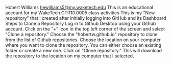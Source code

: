 Hobert Williams hewilliams5@my.waketech.edu 
This is an educational account for my WakeTech CTI110.0005 class activities 
This is my "New repository" that I created after initially logging into GitHub and its Dashboard 
Steps to Clone a Repository
Log in to Github Desktop using your Github account.
Click on the "+" icon in the top left corner of the screen and select "Clone a repository."
Choose the "hobertw.github.io" repository to clone from the list of Github repositories.
Choose the location on your computer where you want to clone the repository. You can either choose an existing folder or create a new one.
Click on "Clone repository." This will download the repository to the location on my computer that I selected.
